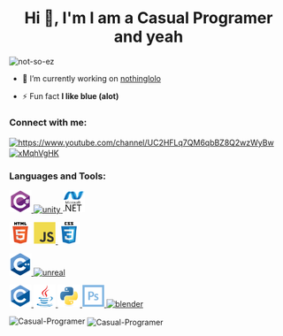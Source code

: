 <h1 align="center">Hi 👋, I'm I am a Casual Programer and yeah</h1>
<p align="left"> <img src="https://komarev.com/ghpvc/?username=not-so-ez&label=Profile%20views&color=0e75b6&style=flat-square&logo=appveyor" alt="not-so-ez" /> </p>

- 🔭 I’m currently working on [nothinglolo](https://www.youtube.com/channel/UC2HFLq7QM6qbBZ8Q2wzWyBw)

- ⚡ Fun fact **I like blue (alot)**

<h3 align="left">Connect with me:</h3>
<p align="left">
<!--yt--><a href="https://www.youtube.com/channel/UC2HFLq7QM6qbBZ8Q2wzWyBw" target="blank"><img align="center" src="https://raw.githubusercontent.com/rahuldkjain/github-profile-readme-generator/master/src/images/icons/Social/youtube.svg" alt="https://www.youtube.com/channel/UC2HFLq7QM6qbBZ8Q2wzWyBw" height="30" width="40" /></a>
  
<!--discord--><a href="https://discord.gg/xMqhVgHK" target="blank"><img align="center" src="https://raw.githubusercontent.com/rahuldkjain/github-profile-readme-generator/master/src/images/icons/Social/discord.svg" alt="xMqhVgHK" height="30" width="40" /></a>
</p>

<h3 align="left">Languages and Tools:</h3>
<p align="left"> 
  
<!--cs--><a href="https://www.w3schools.com/cs/" target="_blank" rel="noreferrer"> <img src="https://raw.githubusercontent.com/devicons/devicon/master/icons/csharp/csharp-original.svg" alt="csharp" width="40" height="40"/> </a> 
  
<!--unity--></a> <a href="https://unity.com/" target="_blank" rel="noreferrer"> <img src="https://www.vectorlogo.zone/logos/unity3d/unity3d-icon.svg" alt="unity" width="40" height="40"/> </a> 
  
<!--dotnet-->  <a href="https://dotnet.microsoft.com/" target="_blank" rel="noreferrer"> <img src="https://raw.githubusercontent.com/devicons/devicon/master/icons/dot-net/dot-net-original-wordmark.svg" alt="dotnet" width="40" height="40"/> </a> 
  
<!--html-->  <p href="https://www.w3.org/html/" target="_blank" rel="noreferrer"> <img src="https://raw.githubusercontent.com/devicons/devicon/master/icons/html5/html5-original-wordmark.svg" alt="html5" width="40" height="40"/> </a> 

<!--JavaScript--><a href="https://developer.mozilla.org/en-US/docs/Web/JavaScript" target="_blank" rel="noreferrer"> <img src="https://raw.githubusercontent.com/devicons/devicon/master/icons/javascript/javascript-original.svg" alt="javascript" width="40" height="40"/> </a> 

<!--css-->  <a align="left"> <a href="https://www.w3schools.com/css/" target="_blank" rel="noreferrer"> <img src="https://raw.githubusercontent.com/devicons/devicon/master/icons/css3/css3-original-wordmark.svg" alt="css3" width="40" height="40"/> </a> </p>
  
<!--cpp--><a href="https://www.w3schools.com/cpp/" target="_blank" rel="noreferrer"> <img src="https://raw.githubusercontent.com/devicons/devicon/master/icons/cplusplus/cplusplus-original.svg" alt="cplusplus" width="40" height="40"/> </a> 

<!--unrealengine--><a href="https://unrealengine.com/" target="_blank" rel="noreferrer"> <img src="https://raw.githubusercontent.com/kenangundogan/fontisto/036b7eca71aab1bef8e6a0518f7329f13ed62f6b/icons/svg/brand/unreal-engine.svg" alt="unreal" width="40" height="40"/> </a> </p>
  
<!--c--><a href="https://www.cprogramming.com/" target="_blank" rel="noreferrer"> <img src="https://raw.githubusercontent.com/devicons/devicon/master/icons/c/c-original.svg" alt="c" width="40" height="40"/> </a>

<!--java--><a href="https://www.java.com" target="_blank" rel="noreferrer"> <img src="https://raw.githubusercontent.com/devicons/devicon/master/icons/java/java-original.svg" alt="java" width="40" height="40"/> </a> 

<!--python--><a href="https://www.python.org" target="_blank" rel="noreferrer"> <img src="https://raw.githubusercontent.com/devicons/devicon/master/icons/python/python-original.svg" alt="python" width="40" height="40"/>
  
<!--photoshop--><a href="https://www.photoshop.com/en" target="_blank" rel="noreferrer"> <img src="https://raw.githubusercontent.com/devicons/devicon/master/icons/photoshop/photoshop-line.svg" alt="photoshop" width="40" height="40"/> </a>
  
<!--blender--><a href="https://www.blender.org/" target="_blank" rel="noreferrer"> <img src="https://download.blender.org/branding/community/blender_community_badge_white.svg" alt="blender" width="40" height="40"/> </a> 

<!--MostUsedlang--><p><img align="left" src="https://github-readme-stats.vercel.app/api/top-langs?username=Casual-Programer&show_icons=true&locale=en&layout=compact&theme=dark" alt="Casual-Programer" /></p>

<!--stats--><p>&nbsp;<img align="center" src="https://github-readme-stats.vercel.app/api?username=Casual-Programer&show_icons=true&locale=en&theme=dark" alt="Casual-Programer" /></p>

